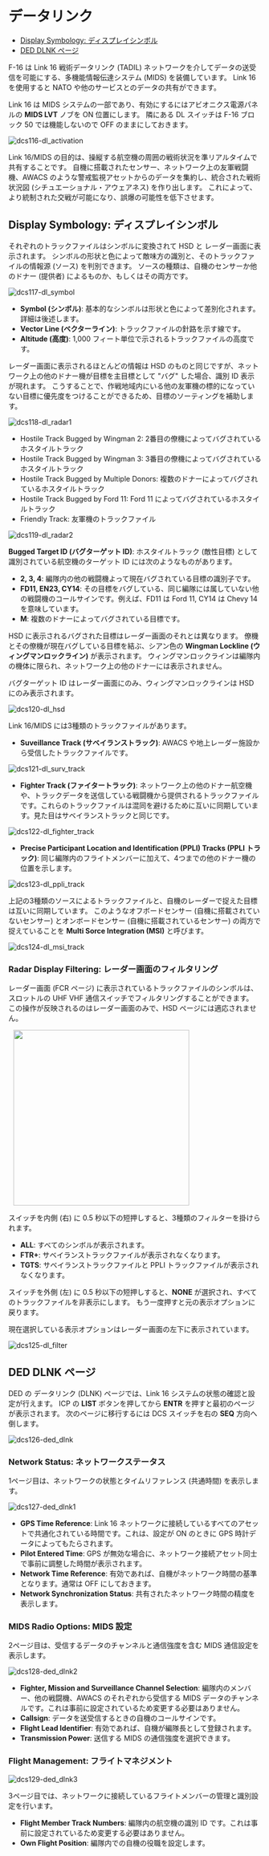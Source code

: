 # データリンク

- [Display Symbology: ディスプレイシンボル](#display-symbology)
- [DED DLNK ページ](#ded-dlnk)

F-16 は Link 16 戦術データリンク (TADIL) ネットワークを介してデータの送受信を可能にする、多機能情報伝達システム (MIDS) を装備しています。
Link 16 を使用すると NATO や他のサービスとのデータの共有ができます。

Link 16 は MIDS システムの一部であり、有効にするにはアビオニクス電源パネルの **MIDS LVT** ノブを ON 位置にします。
隣にある DL スイッチは F-16 ブロック 50 では機能しないので OFF のままにしておきます。

![dcs116-dl_activation](../images/dcs116-dl_activation.jpg)

Link 16/MIDS の目的は、操縦する航空機の周囲の戦術状況を準リアルタイムで共有することです。
自機に搭載されたセンサー、ネットワーク上の友軍戦闘機、AWACS のような警戒監視アセットからのデータを集約し、統合された戦術状況図 (シチュエーショナル・アウェアネス) を作り出します。
これによって、より統制された交戦が可能になり、誤爆の可能性を低下させます。

## Display Symbology: ディスプレイシンボル

それぞれのトラックファイルはシンボルに変換されて HSD と レーダー画面に表示されます。
シンボルの形状と色によって敵味方の識別と、そのトラックファイルの情報源 (ソース) を判別できます。
ソースの種類は、自機のセンサーか他のドナー (提供者) によるものか、もしくはその両方です。

![dcs117-dl_symbol](../images/dcs117-dl_symbol.png)

- **Symbol (シンボル)**: 基本的なシンボルは形状と色によって差別化されます。詳細は後述します。
- **Vector Line (ベクターライン)**: トラックファイルの針路を示す線です。
- **Altitude (高度)**: 1,000 フィート単位で示されるトラックファイルの高度です。

レーダー画面に表示されるほとんどの情報は HSD のものと同じですが、ネットワーク上の他のドナー機が目標を主目標として "バグ" した場合、識別 ID 表示が現れます。
こうすることで、作戦地域内にいる他の友軍機の標的になっていない目標に優先度をつけることができるため、目標のソーティングを補助します。

![dcs118-dl_radar1](../images/dcs118-dl_radar1.png)

- Hostile Track Bugged by Wingman 2: 2番目の僚機によってバグされているホスタイルトラック
- Hostile Track Bugged by Wingman 3: 3番目の僚機によってバグされているホスタイルトラック
- Hostile Track Bugged by Multiple Donors: 複数のドナーによってバグされているホスタイルトラック
- Hostile Track Bugged by Ford 11: Ford 11 によってバグされているホスタイルトラック
- Friendly Track: 友軍機のトラックファイル

![dcs119-dl_radar2](../images/dcs119-dl_radar2.png)

**Bugged Target ID (バグターゲット ID)**: ホスタイルトラック (敵性目標) として識別されている航空機のターゲット ID には次のようなものがあります。
- **2, 3, 4**: 編隊内の他の戦闘機よって現在バグされている目標の識別子です。
- **FD11, EN23, CY14**: その目標をバグしている、同じ編隊には属していない他の戦闘機のコールサインです。例えば、FD11 は Ford 11, CY14 は Chevy 14 を意味しています。
- **M**: 複数のドナーによってバグされている目標です。

HSD に表示されるバグされた目標はレーダー画面のそれとは異なります。
僚機とその僚機が現在バグしている目標を結ぶ、シアン色の **Wingman Lockline (ウィングマンロックライン)** が表示されます。
ウィングマンロックラインは編隊内の機体に限られ、ネットワーク上の他のドナーには表示されません。

バグターゲット ID はレーダー画面にのみ、ウィングマンロックラインは HSD にのみ表示されます。

![dcs120-dl_hsd](../images/dcs120-dl_hsd.jpg)

Link 16/MIDS には3種類のトラックファイルがあります。

- **Suveillance Track (サベイランストラック)**: AWACS や地上レーダー施設から受信したトラックファイルです。

![dcs121-dl_surv_track](../images/dcs121-dl_surv_track.png)

- **Fighter Track (ファイタートラック)**: ネットワーク上の他のドナー航空機や、トラックデータを送信している戦闘機から提供されるトラックファイルです。これらのトラックファイルは混同を避けるために互いに同期しています。見た目はサベイランストラックと同じです。

![dcs122-dl_fighter_track](../images/dcs122-dl_fighter_track.png)

- **Precise Participant Location and Identification (PPLI) Tracks (PPLI トラック)**: 同じ編隊内のフライトメンバーに加えて、4つまでの他のドナー機の位置を示します。

![dcs123-dl_ppli_track](../images/dcs123-dl_ppli_track.png)

上記の3種類のソースによるトラックファイルと、自機のレーダーで捉えた目標は互いに同期しています。
このようなオフボードセンサー (自機に搭載されていないセンサー) とオンボードセンサー (自機に搭載されているセンサー) の両方で捉えていることを **Multi Sorce Integration (MSI)** と呼びます。

![dcs124-dl_msi_track](../images/dcs124-dl_msi_track.png)

### Radar Display Filtering: レーダー画面のフィルタリング

レーダー画面 (FCR ページ) に表示されているトラックファイルのシンボルは、スロットルの UHF VHF 通信スイッチでフィルタリングすることができます。
この操作が反映されるのはレーダー画面のみで、HSD ページには適応されません。

<img src="../../images/dcs115-hotas_radio.png" hspace="10" width="350">

スイッチを内側 (右) に 0.5 秒以下の短押しすると、3種類のフィルターを掛けられます。

- **ALL**: すべてのシンボルが表示されます。
- **FTR+**: サベイランストラックファイルが表示されなくなります。
- **TGTS**: サベイランストラックファイルと PPLI トラックファイルが表示されなくなります。

スイッチを外側 (左) に 0.5 秒以下の短押しすると、**NONE** が選択され、すべてのトラックファイルを非表示にします。
もう一度押すと元の表示オプションに戻ります。

現在選択している表示オプションはレーダー画面の左下に表示されています。

![dcs125-dl_filter](../images/dcs125-dl_filter.jpg)

## DED DLNK ページ

DED の データリンク (DLNK) ページでは、Link 16 システムの状態の確認と設定が行えます。
ICP の **LIST** ボタンを押してから **ENTR** を押すと最初のページが表示されます。
次のページに移行するには DCS スイッチを右の **SEQ** 方向へ倒します。

![dcs126-ded_dlnk](../images/dcs126-ded_dlnk.jpg)

### Network Status: ネットワークステータス

1ページ目は、ネットワークの状態とタイムリファレンス (共通時間) を表示します。

![dcs127-ded_dlnk1](../images/dcs127-ded_dlnk1.png)

- **GPS Time Reference**: Link 16 ネットワークに接続しているすべてのアセットで共通化されている時間です。これは、設定が ON のときに GPS 時計データによってもたらされます。
- **Pilot Entered Time**: GPS が無効な場合に、ネットワーク接続アセット同士で事前に調整した時間が表示されます。
- **Network Time Reference**: 有効であれば、自機がネットワーク時間の基準となります。通常は OFF にしておきます。
- **Network Synchronization Status**: 共有されたネットワーク時間の精度を表示します。

### MIDS Radio Options: MIDS 設定

2ページ目は、受信するデータのチャンネルと通信強度を含む MIDS 通信設定を表示します。

![dcs128-ded_dlnk2](../images/dcs128-ded_dlnk2.png)

- **Fighter, Mission and Surveillance Channel Selection**: 編隊内のメンバー、他の戦闘機、AWACS のそれぞれから受信する MIDS データのチャンネルです。これは事前に設定されているため変更する必要はありません。
- **Callsign**: データを送受信するときの自機のコールサインです。
- **Flight Lead Identifier**: 有効であれば、自機が編隊長として登録されます。
- **Transmission Power**: 送信する MIDS の通信強度を選択できます。

### Flight Management: フライトマネジメント

![dcs129-ded_dlnk3](../images/dcs129-ded_dlnk3.png)

3ページ目では、ネットワークに接続しているフライトメンバーの管理と識別設定を行います。

- **Flight Member Track Numbers**: 編隊内の航空機の識別 ID です。これは事前に設定されているため変更する必要はありません。
- **Own Flight Position**: 編隊内での自機の役職を設定します。
